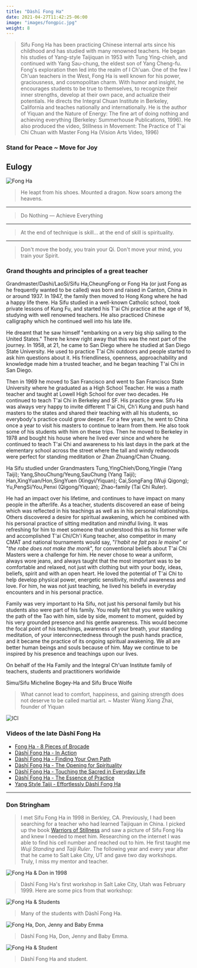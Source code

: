 ```yaml
---
title: "Dàshī Fong Ha"
date: 2021-04-27T11:42:25-06:00
image: "images/fongpic.jpg"
weight: 8
---
```


> Sifu Fong Ha has been practicing Chinese internal arts since his childhood and has studied with many renowned teachers. He began his studies of Yang-style Taijiquan in 1953 with Tung Ying-chieh, and continued with Yang Sau-chung, the eldest son of Yang Cheng-fu. Fong's exploration then led into the realm of I Ch'uan. One of the few I Ch'uan teachers in the West, Fong Ha is well known for his power, graciousness, and cosmopolitan charm. With humor and insight, he encourages students to be true to themselves, to recognize their inner strengths, develop at their own pace, and actualize their potentials. He directs the Integral Chuan Institute in Berkeley, California and teaches nationally and internationally. He is the author of Yiquan and the Nature of Energy: The fine art of doing nothing and achieving everything (Berkeley: Summerhouse Publications, 1996). He also produced the video, Stillness in Movement: The Practice of T'ai Chi Chuan with Master Fong Ha (Vision Arts Video, 1996)

### Stand for Peace ~ Move for Joy

## Eulogy

![Fong Ha](https://www.fongha.com/wp-content/uploads/2015/06/Fong-Ha-Tree.jpg)

> He leapt from his shoes.
> Mounted a dragon.
> Now soars among the heavens.
---
> Do Nothing — Achieve Everything
---
> At the end of technique is skill... at the end of skill is spirituality.
---
> Don't move the body, you train your Qi.
> Don't move your mind, you train your Spirit.

### Grand thoughts and principles of a great teacher

Grandmaster/Dashi/LaoSi/Sifu Ha,CheungFong or Fong Ha (or just Fong as he frequently wanted to be called) was born and raised in Canton, China in or around 1937. In 1947, the family then moved to Hong Kong where he had a happy life there. Ha Sifu studied in a well-known Catholic school, took private lessons of Kung Fu, and started his T'ai Chi practice at the age of 16, studying with well renowned teachers. He also practiced Chinese calligraphy which he continued well into his late life.

He dreamt that he saw himself "embarking on a very big ship sailing to the United States." There he knew right away that this was the next part of the journey. In 1958, at 21, he came to San Diego where he studied at San Diego State University. He used to practice T'ai Chi outdoors and people started to ask him questions about it. His friendliness, openness, approachability and knowledge made him a trusted teacher, and he began teaching T'ai Chi in San Diego.

Then in 1969 he moved to San Francisco and went to San Francisco State University where he graduated as a High School Teacher. He was a math teacher and taught at Lowell High School for over two decades. He continued to teach T'ai Chi in Berkeley and SF. His practice grew. Sifu Ha was always very happy to invite different T'ai Chi, Ch'i Kung and push hand masters to the states and shared their teaching with all his students, so everybody's practice could grow deeper. For a few years, he went to China once a year to visit his masters to continue to learn from them. He also took some of his students with him on these trips. Then he moved to Berkeley in 1978 and bought his house where he lived ever since and where he continued to teach T'ai Chi and awareness to his last days in the park at the elementary school across the street where the tall and windy redwoods were perfect for standing meditation or Zhan Zhuang/Chan Chuang.

Ha Sifu studied under Grandmasters Tung,YingChieh/Dong,Yingjie (Yang Taiji); Yang,ShouChung/Yeung,SauChung (Yang Taiji); Han,XingYuan/Hon,SingYuen (Xingyi/Yiquan); Cai,SongFang (Wuji Qigong); Yu,PengSi/You,Penxi (Qigong/Yiquan); Zhao-family (Tai Chi Ruler).

He had an impact over his lifetime, and continues to have impact on many people in the afterlife. As a teacher, students discovered an ease of being which was reflected in his teachings as well as in his personal relationships. Others discovered a desire for spiritual awakening, which he combined with his personal practice of sitting meditation and mindful living. It was refreshing for him to meet someone that understood this as his former wife and accomplished T'ai Chi/Ch'i Kung teacher, also competitor in many CMAT and national tournaments would say, "_l'habit ne fait pas le moine_" or "_the robe does not make the monk_", for conventional beliefs about T'ai Chi Masters were a challenge for him. He never chose to wear a uniform, always wore jeans, and always taught that the most important was to be comfortable and relaxed, not just with clothing but with your body, ideas, beliefs, spirit and with an open heart. He loved the potential of T'ai Chi to help develop physical power, energetic sensitivity, mindful awareness and love. For him, he was not just teaching, he lived his beliefs in everyday encounters and in his personal practice.

Family was very important to Ha Sifu, not just his personal family but his students also were part of his family. You really felt that you were walking the path of the Tao with him, side by side, moment to moment, guided by his very grounded presence and his gentle awareness. This would become the focal point of his teachings, awareness of your breath, your standing meditation, of your interconnectedness through the push hands practice, and it became the practice of its ongoing spiritual awakening. We all are better human beings and souls because of him. May we continue to be inspired by his presence and teachings upon our lives.

On behalf of the Ha Family and the Integral Ch'uan Institute family of teachers, students and practitioners worldwide

Simu/Sifu Micheline Bogey-Ha and Sifu Bruce Wolfe

> What cannot lead to comfort, happiness, and gaining strength does not deserve to be called martial art. ~ Master Wang Xiang Zhai, founder of Yiquan

![ICI](https://www.fongha.com/wp-content/uploads/2015/06/Fong-Ha-Logo.png)

### Videos of the late Dàshī Fong Ha

- [Fong Ha - 8 Pieces of Brocade](https://youtu.be/mFCiwzMCJc4)
- [Dàshī Fong Ha - In Action](https://youtu.be/bK8U5YIuwUA)
- [Dàshī Fong Ha - Finding Your Own Path](https://youtu.be/_RCDenZi8LE)
- [Dàshī Fong Ha - The Opening for Spirituality](https://youtu.be/Bef9eIswOeg)
- [Dàshī Fong Ha - Touching the Sacred in Everyday Life](https://youtu.be/QuIsWOh8tUw)
- [Dàshī Fong Ha - The Essence of Practice](https://youtu.be/jegh3MrsqxM)
- [Yang Style Taiji - Effortlessly Dàshī Fong Ha](https://youtu.be/5Au8oaDw72o)

---

### Don Stringham

> I met Sifu Fong Ha in 1998 in Berkley, CA.  Previously, I had been searching for a teacher who had learned Taijiquan in China.  I picked up the book [Warriors of Stillness](https://www.amazon.com/Warriors-Stillness-Meditative-Traditions-Chinese/dp/B009BJ9FP2/ref=sr_1_8?crid=3GXUSGE7O5NMJ&keywords=jan+diepersloot&qid=1639503539&sprefix=jan+die%2Caps%2C181&sr=8-8) and saw a picture of Sifu Fong Ha and knew I needed to meet him.  Researching on the internet I was able to find his cell number and reached out to him.  He first taught me _Wuji Standing_ and _Taiji Ruler_.  The following year and every year after that he came to Salt Lake City, UT and gave two day workshops.  Truly, I miss my mentor and teacher.

![Fong Ha & Don in 1998](images/fong-don.jpg)

> Dàshī Fong Ha's first workshop in Salt Lake City, Utah was February 1999.  Here are some pics from that workshop:

![Fong Ha & Students](images/FongHa_First_Utah_Workshop_1999.jpg)

> Many of the students with Dàshī Fong Ha.

![Fong Ha, Don, Jenny and Baby Emma](images/Fong_Don_Jenny_Emma_1999.jpg)

> Dàshī Fong Ha, Don, Jenny and Baby Emma.

![Fong Ha & Student](images/FongHa_Student_1999.jpg)

> Dàshī Fong Ha and student.
